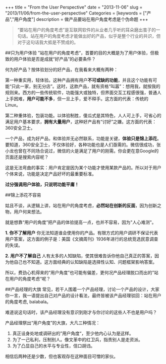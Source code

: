 +++
title = "From the User Perspective"
date = "2013-11-06"
slug = "2013/11/06/from-the-user-perspective"
Categories = [keywords = ["产品","用户角度"]
description = 做产品要站在用户角度考虑是个伪命题
+++
> “要站在用户的角度考虑”是互联网软件的从业者几乎听的耳朵磨出茧子的一句话。站在用户的角度考虑才能做出好的产品，似乎是整个行业的共识，但对于这句话我大抵是不赞成的。


##只为用户体验
”站在用户的角度考虑“，首要的目的大概是为了用户体验，但极致的用户体验是否是成就“好产品”的必要条件？

何为好产品？按体验划分的好产品，在我看来大概有两种：

第一种重实用，轻体验。这种产品拥有用户**不可或缺的功能**，并且这个功能有可能“只此一家，别无分店”。这时，这款产品，就有资格“叫嚣”：想用我，就按我的规则来。西方的一些传统软件，功能强大或独特，但界面交互工程感很强，普通人上手困难，**用户可能不多**，但一旦上手，爱不释手。这方面的代表：传统的Linux。

第二种重体验，包装功能。以体验制胜，傻瓜式是其特色，人人可上手，可省心的满足用户基本要求，**拥有大量用户**，这种好产品有“讨好”之嫌。这方面的代表：360安全卫士。

一个产品，成为好产品，和体验并无必然联系，功能是关键，**体验只是锦上添花**。要知道，360安全卫士，不仅体验好，各种功能也是人们亟需的。微信很成功，张小龙也曾在不同场合说过，微信的火是满足了用户的刚需。你会更在意Google的页面还是搜索内容呢？

这是无法弯曲的事实：用户肯定是因为某个功能才使用某款产品的。所以对于用户个体来说，功能是决定产品好坏的最重要标准。

**过分强调用户体验，只说明功能平庸！**

##锦上添花不容易

姑且不谈，从逻辑上讲，站在用户的角度考虑，**必然站在创新的反面**，因为创新之物，用户何来想法。

就是想靠“用户的角度”把产品的体验提高一点，也并不容易，因为"人心难测"。

**1. 你不了解用户**
你无法知道谁会使用你的产品。有限方式的用户调研不保证代表用户答案，这方面的例子是：美国《文摘周刊》1936年进行的总统竞选民意调查的失误。

**2. 用户不了解自己**
人有太多的人知缺陷，使其很难告诉你他自己真正的答案，因为他自己也不知道。这方面经典的认知缺陷是选择性认知、问题框架影响答案。

所以，费劲心机得来的“用户角度”也可能有偏差，更何况产品经理脱口而出的”站在用户的角度考虑“呢？

##产品经理的大旗
常见，若干人围着一个产品经理，讨论一个产品的设计，大家你一言，我一语提出自己对产品的设计看法，最终皆被该产品经理驳回：站在用户的角度考虑, balabala。

难道说这句话时，该产品经理没有意识到刚才与你讨论的这些人不也是用户吗？

产品经理祭出“用户角度”的大旗，大凡三种情况：

1. 真正设身处地或调研出的”用户角度“，至少他内心认为是这样。
2. 为了一己私利，压制别人。像文革中的红卫兵，指责别人是走资派。
3. 为了凸显自己的水平与专业性，信口胡诌。

相信后两种还是少数，但也客观存在这种面目可憎的家伙。
